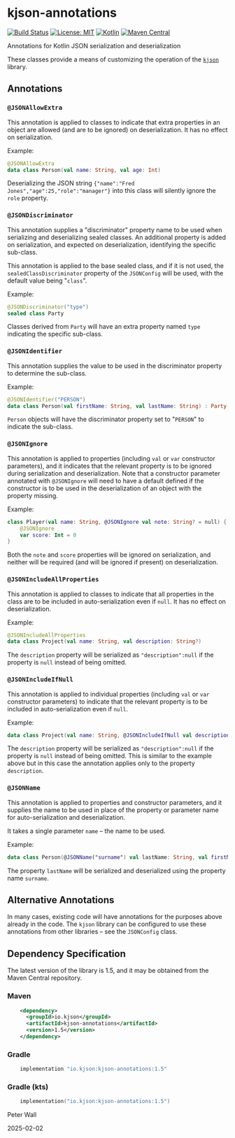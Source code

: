 # kjson-annotations

[![Build Status](https://github.com/pwall567/kjson-annotations/actions/workflows/build.yml/badge.svg)](https://github.com/pwall567/kjson-annotations/actions/workflows/build.yml)
[![License: MIT](https://img.shields.io/badge/License-MIT-yellow.svg)](https://opensource.org/licenses/MIT)
[![Kotlin](https://img.shields.io/static/v1?label=Kotlin&message=v2.0.21&color=7f52ff&logo=kotlin&logoColor=7f52ff)](https://github.com/JetBrains/kotlin/releases/tag/v2.0.21)
[![Maven Central](https://img.shields.io/maven-central/v/io.kjson/kjson-annotations?label=Maven%20Central)](https://search.maven.org/search?q=g:%22io.kjson%22%20AND%20a:%kjson-annotations%22)

Annotations for Kotlin JSON serialization and deserialization

These classes provide a means of customizing the operation of the [`kjson`](https://github.com/pwall567/kjson) library.

## Annotations

### `@JSONAllowExtra`

This annotation is applied to classes to indicate that extra properties in an object are allowed (and are to be ignored)
on deserialization.
It has no effect on serialization.

Example:
```kotlin
@JSONAllowExtra
data class Person(val name: String, val age: Int)
```
Deserializing the JSON string `{"name":"Fred Jones","age":25,"role":"manager"}` into this class will silently ignore the
`role` property.

### `@JSONDiscriminator`

This annotation supplies a "discriminator" property name to be used when serializing and deserializing sealed classes.
An additional property is added on serialization, and expected on deserialization, identifying the specific sub-class.

This annotation is applied to the base sealed class, and if it is not used, the `sealedClassDiscriminator` property of
the `JSONConfig` will be used, with the default value being "`class`".

Example:
```kotlin
@JSONDiscriminator("type")
sealed class Party
```
Classes derived from `Party` will have an extra property named `type` indicating the specific sub-class.

### `@JSONIdentifier`

This annotation supplies the value to be used in the discriminator property to determine the sub-class.

Example:
```kotlin
@JSONIdentifier("PERSON")
data class Person(val firstName: String, val lastName: String) : Party()
```
`Person` objects will have the discriminator property set to "`PERSON`" to indicate the sub-class.

### `@JSONIgnore`

This annotation is applied to properties (including `val` or `var` constructor parameters), and it indicates that the
relevant property is to be ignored during serialization and deserialization.
Note that a constructor parameter annotated with `@JSONIgnore` will need to have a default defined if the constructor is
to be used in the deserialization of an object with the property missing.

Example:
```kotlin
class Player(val name: String, @JSONIgnore val note: String? = null) {
    @JSONIgnore
    var score: Int = 0
}
```
Both the `note` and `score` properties will be ignored on serialization, and neither will be required (and will be
ignored if present) on deserialization.

### `@JSONIncludeAllProperties`

This annotation is applied to classes to indicate that all properties in the class are to be included in
auto-serialization even if `null`.
It has no effect on deserialization.

Example:
```kotlin
@JSONIncludeAllProperties
data class Project(val name: String, val description: String?)
```
The `description` property will be serialized as `"description":null` if the property is `null` instead of being
omitted.

### `@JSONIncludeIfNull`

This annotation is applied to individual properties (including `val` or `var` constructor parameters) to indicate that
the relevant property is to be included in auto-serialization even if `null`.

Example:
```kotlin
data class Project(val name: String, @JSONIncludeIfNull val description: String?)
```
The `description` property will be serialized as `"description":null` if the property is `null` instead of being
omitted.
This is similar to the example above but in this case the annotation applies only to the property `description`.

### `@JSONName`

This annotation is applied to properties and constructor parameters, and it supplies the name to be used in place of the
property or parameter name for auto-serialization and deserialization.

It takes a single parameter `name` &ndash; the name to be used.

Example:
```kotlin
data class Person(@JSONName("surname") val lastName: String, val firstName: String)
```
The property `lastName` will be serialized and deserialized using the property name `surname`.

## Alternative Annotations

In many cases, existing code will have annotations for the purposes above already in the code.
The `kjson` library can be configured to use these annotations from other libraries &ndash; see the `JSONConfig` class.

## Dependency Specification

The latest version of the library is 1.5, and it may be obtained from the Maven Central repository.

### Maven
```xml
    <dependency>
      <groupId>io.kjson</groupId>
      <artifactId>kjson-annotations</artifactId>
      <version>1.5</version>
    </dependency>
```
### Gradle
```groovy
    implementation "io.kjson:kjson-annotations:1.5"
```
### Gradle (kts)
```kotlin
    implementation("io.kjson:kjson-annotations:1.5")
```

Peter Wall

2025-02-02
